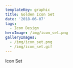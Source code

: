 ```yaml
---
templateKey: graphic
title: Golden Icon Set
date: '2018-06-07'
tags:
  - Icon Design
heroImage: /img/icon_set.png
galleryImages:
  - /img/icon_set.png
  - /img/icon_set.gif
---
```

Icon Set

